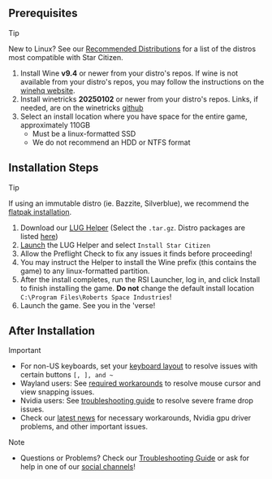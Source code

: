 ## Prerequisites
> [!tip]
> New to Linux? See our [Recommended Distributions](Tips-and-Tricks#recommended-distros) for a list of the distros most compatible with Star Citizen.

1. Install Wine **v9.4** or newer from your distro's repos. If wine is not available from your distro's repos, you may follow the instructions on the [winehq website](https://gitlab.winehq.org/wine/wine/-/wikis/Download).
2. Install winetricks **20250102** or newer from your distro's repos. Links, if needed, are on the winetricks [github](https://github.com/Winetricks/winetricks#installing)
3. Select an install location where you have space for the entire game, approximately 110GB
    - Must be a linux-formatted SSD
    - We do not recommend an HDD or NTFS format

## Installation Steps
> [!tip]
> If using an immutable distro (ie. Bazzite, Silverblue), we recommend the [flatpak installation](Alternative-Installations#flatpak-installation).

1. Download our [LUG Helper](https://github.com/starcitizen-lug/lug-helper/releases/latest) (Select the `.tar.gz`. Distro packages are listed [here](https://github.com/starcitizen-lug/lug-helper#installation))
2. [Launch](Tips-and-Tricks#how-to-run-the-lug-helper) the LUG Helper and select `Install Star Citizen`
3. Allow the Preflight Check to fix any issues it finds before proceeding!
4. You may instruct the Helper to install the Wine prefix (this contains the game) to any linux-formatted partition.
5. After the install completes, run the RSI Launcher, log in, and click Install to finish installing the game. **Do not** change the default install location `C:\Program Files\Roberts Space Industries`!
6. Launch the game. See you in the 'verse!

## After Installation

> [!important]
> - For non-US keyboards, set your [keyboard layout](https://github.com/starcitizen-lug/knowledge-base/wiki/Troubleshooting#non-us-keyboard-keys-not-working) to resolve issues with certain buttons ` [, ], and ~ `
> - Wayland users: See [required workarounds](Troubleshooting#mousecursor-warp-issues-and-view-snapping-in-interaction-mode) to resolve mouse cursor and view snapping issues.
> - Nvidia users: See [troubleshooting guide](Troubleshooting#severe-frame-drops) to resolve severe frame drop issues.
> - Check our [latest news](https://github.com/starcitizen-lug/knowledge-base/wiki#news) for necessary workarounds, Nvidia gpu driver problems, and other important issues.

> [!note]
> - Questions or Problems? Check our [Troubleshooting Guide](Troubleshooting) or ask for help in one of our [social channels](https://github.com/starcitizen-lug/knowledge-base/wiki#welcome-space-penguins)!
